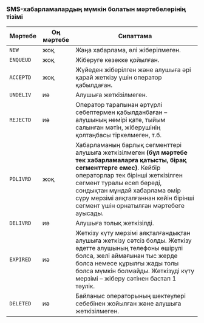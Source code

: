 ### SMS-хабарламалардың мүмкін болатын мәртебелерінің тізімі

Мәртебе   | Оң мәртебе | Сипаттама
---------|---------------|------------------------------------
`NEW`    |      жоқ      | Жаңа хабарлама, әлі жіберілмеген.
`ENQUEUD`|      жоқ      | Жіберуге кезекке қойылған.
`ACCEPTD`|      жоқ      | Жүйеден жіберілген және алушыға әрі қарай жеткізу үшін оператор қабылдаған.
`UNDELIV`|      иә       | Алушыға жеткізілмеген.
`REJECTD`|      иә       | Оператор тарапынан әртүрлі себептермен қабылданбаған – алушының нөмірі қате, тыйым салынған мәтін, жіберушінің қолтаңбасы тіркелмеген, т.б.
`PDLIVRD`|      жоқ      | Хабарламаның барлық сегменттері алушыға жеткізілмеген **(бұл мәртебе тек хабарламаларға қатысты, бірақ сегменттерге емес)**. Кейбір операторлар тек бірінші жеткізілген сегмент туралы есеп береді, сондықтан мұндай хабарлама өмір сүру мерзімі аяқталғаннан кейін бірінші сегмент үшін орнатылған мәртебеге ауысады.
`DELIVRD`|      иә       | Алушыға толық жеткізілді.
`EXPIRED`|      иә       | Жеткізу күту мерзімі аяқталғандықтан алушыға жеткізу сәтсіз болды. Жеткізу әдетте алушының телефоны өшірулі болса, желі аймағынан тыс жерде болса немесе құрылғы жады толы болса мүмкін болмайды. Жеткізуді күту мерзімі – жіберу сәтінен бастап 1 тәулік.
`DELETED`|      иә       | Байланыс операторының шектеулері себебінен жойылған және алушыға жеткізілмеген.
